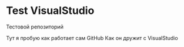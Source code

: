 # Test VisualStudio
Тестовой репозиторий

Тут я пробую как работает сам GitHub
Как он дружит с VisualStudio
